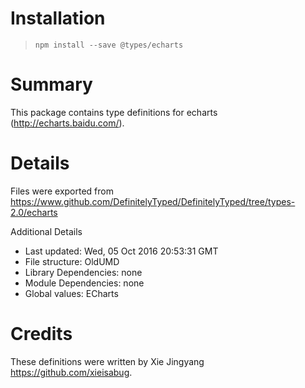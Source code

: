 # Installation
> `npm install --save @types/echarts`

# Summary
This package contains type definitions for echarts (http://echarts.baidu.com/).

# Details
Files were exported from https://www.github.com/DefinitelyTyped/DefinitelyTyped/tree/types-2.0/echarts

Additional Details
 * Last updated: Wed, 05 Oct 2016 20:53:31 GMT
 * File structure: OldUMD
 * Library Dependencies: none
 * Module Dependencies: none
 * Global values: ECharts

# Credits
These definitions were written by Xie Jingyang <https://github.com/xieisabug>.
